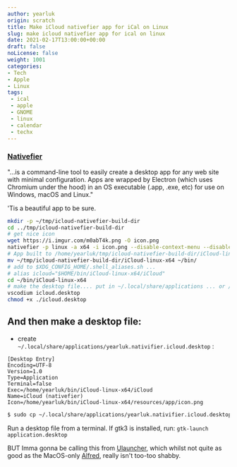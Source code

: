 ```yaml
---
author: yearluk
origin: scratch
title: Make iCloud nativefier app for iCal on Linux
slug: make icloud nativefier app for ical on linux
date: 2021-02-17T13:00:00+00:00
draft: false
noLicense: false
weight: 1001
categories:
- Tech
- Apple
- Linux
tags:
 - ical
 - apple
 - GNOME
 - linux
 - calendar
 - techx
---
```


### [Nativefier](https://github.com/nativefier/nativefier) 
"...is a command-line tool to easily create a desktop app for any web site with minimal configuration. Apps are wrapped by Electron (which uses Chromium under the hood) in an OS executable (.app, .exe, etc) for use on Windows, macOS and Linux."

'Tis a beautiful app to be sure.



```bash
mkdir -p ~/tmp/icloud-nativefier-build-dir
cd ../tmp/icloud-nativefier-build-dir
# get nice icon
wget https://i.imgur.com/m0abT4k.png -O icon.png
nativefier -p linux -a x64 -i icon.png --disable-context-menu --disable-dev-tools --single-instance https://www.icloud.com/
# App built to /home/yearluk/tmp/icloud-nativefier-build-dir/iCloud-linux-x64
mv ~/tmp/icloud-nativefier-build-dir/iCloud-linux-x64 ~/bin/
# add to $XDG_CONFIG_HOME/.shell_aliases.sh ... 
# alias icloud="$HOME/bin/iCloud-linux-x64/iCloud"
cd ~/bin/iCloud-linux-x64
# make the desktop file.... put in ~/.local/share/applications ... or /usr/share/applications/
vscodium icloud.desktop
chmod +x ./icloud.desktop
```

## And then make a desktop file:

- create `~/.local/share/applications/yearluk.nativifier.icloud.desktop` :  

```text
[Desktop Entry]
Encoding=UTF-8
Version=1.0
Type=Application
Terminal=false
Exec=/home/yearluk/bin/iCloud-linux-x64/iCloud
Name=iCloud (nativefier)
Icon=/home/yearluk/bin/iCloud-linux-x64/resources/app/icon.png
```

```bash
$ sudo cp ~/.local/share/applications/yearluk.nativifier.icloud.desktop /usr/share/applications
```

Run a desktop file from a terminal. If gtk3 is installed, run:   `gtk-launch application.desktop`

BUT Imma gonna be calling this from [Ulauncher](https://ulauncher.io/), which whilst not quite as good as the MacOS-only [Alfred](https://www.alfredapp.com/), really isn't too-too shabby.